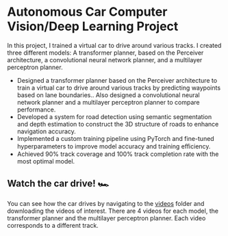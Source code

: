 # Autonomous Car Computer Vision/Deep Learning Project

In this project, I trained a virtual car to drive around various tracks. I created three different models: A transformer planner, based on the Perceiver architecture, a convolutional neural network planner, and a multilayer perceptron planner.

* Designed a transformer planner based on the Perceiver architecture to train a virtual car to drive around various tracks by predicting waypoints based on lane boundaries.. Also designed a convolutional neural network planner and a multilayer perceptron planner to compare performance.
* Developed a system for road detection using semantic segmentation and depth estimation to construct the 3D structure of roads to enhance navigation accuracy.
* Implemented a custom training pipeline using PyTorch and fine-tuned hyperparameters to improve model accuracy and training eﬃciency.
* Achieved 90% track coverage and 100% track completion rate with the most optimal model.



## Watch the car drive! 🏎️

You can see how the car drives by navigating to the [videos](https://github.com/ryanxshah/self-driving-car/tree/main/videos) folder and downloading the videos of interest.
There are 4 videos for each model, the transformer planner and the multilayer perceptron planner. Each video corresponds to a different track.

